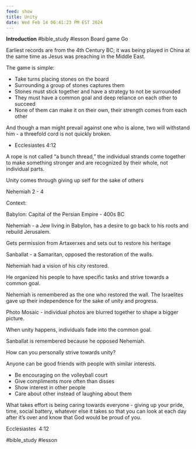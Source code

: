 ```yaml
---
feed: show
title: Unity
date: Wed Feb 14 06:41:23 PM EST 2024
---
```


**Introduction**
#bible_study #lesson
Board game Go

Earliest records are from the 4th Century BC; it was being played in China at the same time as Jesus was preaching in the Middle East.

The game is simple:

- Take turns placing stones on the board
- Surrounding a group of stones captures them
- Stones must stick together and have a strategy to not be surrounded
- They must have a common goal and deep reliance on each other to succeed
- None of them can make it on their own, their strength comes from each other

And though a man might prevail against one who is alone, two will withstand him - a threefold cord is not quickly broken.

- Ecclesiastes 4:12

A rope is not called “a bunch thread,” the individual strands come together to make something stronger and are recognized by their whole, not individual parts.

Unity comes through giving up self for the sake of others

Nehemiah 2 - 4

Context:

Babylon: Capital of the Persian Empire - 400s BC

Nehemiah - a Jew living in Babylon, has a desire to go back to his roots and rebuild Jerusalem.

Gets permission from Artaxerxes and sets out to restore his heritage

Sanballat - a Samaritan, opposed the restoration of the walls.

Nehemiah had a vision of his city restored.

He organized his people to have specific tasks and strive towards a common goal.

Nehemiah is remembered as the one who restored the wall. The Israelites gave up their independence for the sake of unity and progress.

Photo Mosaic - individual photos are blurred together to shape a bigger picture.

When unity happens, individuals fade into the common goal.

Sanballat is remembered because he opposed Nehemiah.

How can you personally strive towards unity?

Anyone can be good friends with people with similar interests.

- Be encouraging on the volleyball court
- Give compliments more often than disses
- Show interest in other people
- Care about other instead of laughing about them

What takes effort is being caring towards everyone - giving up your pride, time, social battery, whatever else it takes so that you can look at each day after it’s over and know that God would be proud of you.

Ecclesiastes  4:12

#bible_study
#lesson
